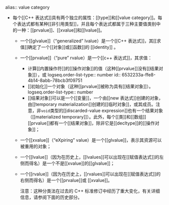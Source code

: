 alias:: value category

- 每个[[C++ 表达式]]具有两个独立的属性：[[type]]和[[value category]]。每个表达式都有某种[[非引用类型]]，并且每个表达式都属于三种主要值类别中的一种：[[prvalue]]、[[xvalue]]和[[lvalue]]。
	- 一个[[glvalue]]（“generalized” lvalue）是一个[[C++ 表达式]]，其[[求值]]确定了一个[[对象]]或[[函数]]的 [[identity]] 。
	- 一个[[prvalue]]（“pure” rvalue）是一个[[c++ 表达式]]，其求值：
		- 计算[[内置操作符]]的[[操作对象]]的值（这种[[prvalue]]没有[[结果对象]]），或
		  logseq.order-list-type:: number
		  id:: 6532233a-ffe8-4b14-8abb-78bcb3f09751
		- [[初始化]]一个对象（这种[[prvalue]]被称为具有[[结果对象]]）。
		  logseq.order-list-type:: number
		- [[结果对象]]可以是一个[[变量]]，一个由[[new 表达式]]创建的对象，由[[temporary materialization]]创建的[[临时对象]]，或其成员。注意，非`void`类型的[[discarded-value expression]]也有一个结果对象（[[materialized temporary]]）。此外，每个[[类]]和[[数组]][[prvalue]]都有一个[[结果对象]]，除非它是[[decltype]]的[[操作对象]]；
	- 一个[[xvalue]]（“eXpiring” value）是一个[[glvalue]]，表示其资源可以被重用的对象；
	- 一个[[lvalue]]（因为在历史上，[[lvalues]]可以出现在[[赋值表达式]]的左侧而得名）是一个不是[[xvalue]]的[[glvalue]]；
	- 一个[[rvalue]]（因为在历史上，[[rvalues]]可以出现在[[赋值表达式]]的右侧而得名）是一个[[prvalue]]或 [[xvalue]]。
	  
	  注意：这种分类法在过去的 C++ 标准修订中经历了重大变化，有关详细信息，请参阅下面的历史部分。